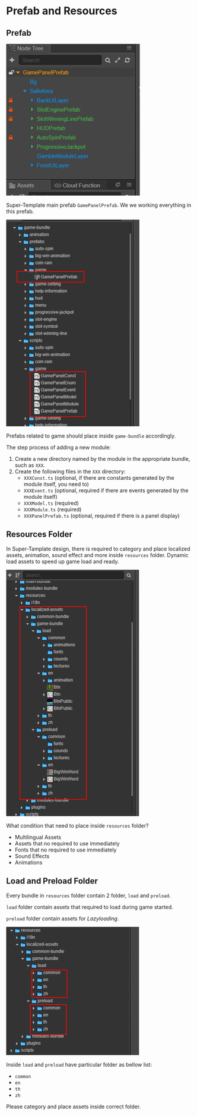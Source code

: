 # Prefab and Resources 

## Prefab

![](./res/game-prefab.jpg)

Super-Template main prefab `GamePanelPrefab`. We we working everything in this prefab.



![](./res/scripting-01.jpg)

Prefabs related to game should place inside `game-bundle` accordingly.

The step process of adding a new module:
1. Create a new directory named by the module in the appropriate bundle, such as `XXX`.
2. Create the following files in the `XXX` directory:
    - `XXXConst.ts` (optional, if there are constants generated by the module itself, you need to)
    - `XXXEvent.ts` (optional, required if there are events generated by the module itself)
    - `XXXModel.ts` (required)
    - `XXXModule.ts` (required)
    - `XXXPanelPrefab.ts` (optional, required if there is a panel display)

## Resources Folder

In Super-Tamplate design, there is required to category and place localized assets, animation, sound effect and more inside `resources` folder.
Dynamic load assets to speed up game load and ready.

![](./res/resources-folder.jpg)

What condition that need to place inside `resources` folder?
- Multilingual Assets
- Assets that no required to use immediately
- Fonts that no required to use immediately
- Sound Effects
- Animations


## Load and Preload Folder

Every bundle in `resources` folder contain 2 folder, `load` and `preload`.

`load` folder contain assets that required to load during game started.

`preload` folder contain assets for *Lazyloading*.

![](./res/load-preload-folder.jpg)

Inside `load` and `preload` have particular folder as bellow list:
- `common`
- `en`
- `th`
- `zh`

Please category and place assets inside correct folder.